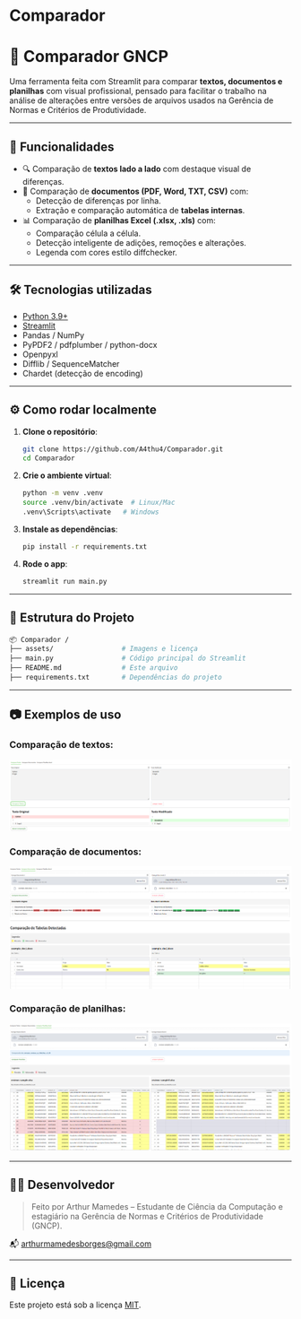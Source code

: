 # Comparador
# 🧠 Comparador GNCP

Uma ferramenta feita com Streamlit para comparar **textos, documentos e planilhas** com visual profissional, pensado para facilitar o trabalho na análise de alterações entre versões de arquivos usados na Gerência de Normas e Critérios de Produtividade.

---

## 🚀 Funcionalidades

- 🔍 Comparação de **textos lado a lado** com destaque visual de diferenças.
- 📄 Comparação de **documentos (PDF, Word, TXT, CSV)** com:
  - Detecção de diferenças por linha.
  - Extração e comparação automática de **tabelas internas**.
- 📊 Comparação de **planilhas Excel (.xlsx, .xls)** com:
  - Comparação célula a célula.
  - Detecção inteligente de adições, remoções e alterações.
  - Legenda com cores estilo diffchecker.

---

## 🛠 Tecnologias utilizadas

- [Python 3.9+](https://www.python.org/)
- [Streamlit](https://streamlit.io/)
- Pandas / NumPy
- PyPDF2 / pdfplumber / python-docx
- Openpyxl
- Difflib / SequenceMatcher
- Chardet (detecção de encoding)

---

## ⚙️ Como rodar localmente

1. **Clone o repositório**:
   ```bash
   git clone https://github.com/A4thu4/Comparador.git
   cd Comparador
   ```

2. **Crie o ambiente virtual**:
   ```bash
   python -m venv .venv
   source .venv/bin/activate  # Linux/Mac
   .venv\Scripts\activate   # Windows
   ```

3. **Instale as dependências**:
   ```bash
   pip install -r requirements.txt
   ```

4. **Rode o app**:
   ```bash
   streamlit run main.py
   ```

---

## 📁 Estrutura do Projeto

```bash
📦 Comparador /
├── assets/                 # Imagens e licença
├── main.py                 # Código principal do Streamlit
├── README.md               # Este arquivo
├── requirements.txt        # Dependências do projeto
```

---

## 📷 Exemplos de uso

### Comparação de textos:
![text](assets/image-text.png)

### Comparação de documentos:
![doc](assets/image-doc.png)

### Comparação de planilhas:
![excel](assets/image-excel.png)

---

## 👨‍💻 Desenvolvedor

> Feito por Arthur Mamedes – Estudante de Ciência da Computação e estagiário na Gerência de Normas e Critérios de Produtividade (GNCP).

📬 arthurmamedesborges@gmail.com

---

## 📄 Licença

Este projeto está sob a licença [MIT](assets/LICENSE).
